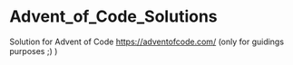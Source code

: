 # Advent_of_Code_Solutions
Solution for Advent of Code https://adventofcode.com/ (only for guidings purposes ;) )
